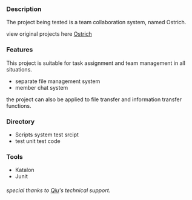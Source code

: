 ### Description



The project being tested is a team collaboration system, named Ostrich.

view original projects here [Ostrich](https://github.com/ecnelises/ostrich)





### Features



This project is suitable for task assignment and team management in all situations.

- separate file management system
- member chat system

 the project can also be applied to file transfer and information transfer functions.





### Directory 



* Scripts     system test srcipt
* test           unit test code





### Tools



* Katalon
* Junit






###### special thanks to [Qiu](https://github.com/ecnelises)'s technical support.



